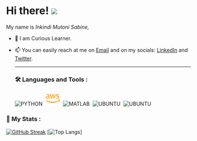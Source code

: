 

<!--<div id="header" align="center"> -->
<!--  <img src="https://media.giphy.com/media/NgurY1o4z080Jfoyzw/giphy.gif" width="100"/> -->
<!--  <a href="https://www.linkedin.com/in/inkindi-mutoni-sabine/"> -->
<!--    <img src="https://img.shields.io/badge/LinkedIn-blue?style=for-the-badge&logo=linkedin&logoColor=white" alt="LinkedIn Badge"/> -->
<!--  </a> -->
<!--  <a href="https://twitter.com/Inkindi_Sabine?t=cAsbnidNN6nII-G5hMPEwA&s=09"> -->
<!--    <img src="https://img.shields.io/badge/Twitter-blue?style=for-the-badge&logo=twitter&logoColor=white" alt="Twitter Badge"/> -->
<!--  </a> -->
  
 <!--</div> -->

  <!-- </div> -->

<!-- </div> <div id="badges" align="center"> -->
<!-- <img src="https://komarev.com/ghpvc/?username=InkindiS&style=flat-square&color=blue" alt=""/> -->
 <!-- </div> -->
  
<h1>
  Hi there!
  <img src="https://media.giphy.com/media/hvRJCLFzcasrR4ia7z/giphy.gif" width="30px"/>
</h1>
 
  
 

<!--   ### :woman_technologist: <b> About Me :</b> -->
<!-- ### :woman_technologist: <b> About Me :</b> -->
  
  
  My name is <i> Inkindi Mutoni Sabine, </i>

- 🐾 I am Curious Learner.

<!-- - :seedling: I like to explore contents in tech field.

- :zap: In my free time, I love educating myself about new trends in tech and motivating people on my socials. -->

- :mailbox: You can easily reach at me on [Email](mailto:inkindisabine@gmail.com) and on my socials: [LinkedIn](https://www.linkedin.com/in/inkindi-mutoni-sabine/) and [Twitter](https://twitter.com/Inkindi_Sabine?t=cAsbnidNN6nII-G5hMPEwA&s=09).
  

  ---
  
  ### :hammer_and_wrench: Languages and Tools :
  <div>
    <img src="https://cdn.jsdelivr.net/gh/devicons/devicon/icons/python/python-original-wordmark.svg" title="PYTHON" alt="PYTHON" width="40" height="40"/>&nbsp;
  <img src="https://github.com/devicons/devicon/blob/master/icons/amazonwebservices/amazonwebservices-plain-wordmark.svg" title="AWS" alt="AWS" width="40" height="40"/>&nbsp;
    <img src="https://cdn.jsdelivr.net/gh/devicons/devicon/icons/matlab/matlab-original.svg" title="MATLAB" alt="MATLAB" width="40" height="40"/>&nbsp;
    <img src="https://cdn.jsdelivr.net/gh/devicons/devicon/icons/ubuntu/ubuntu-plain.svg" title="UBUNTU" alt="UBUNTU" width="40" height="40"/>&nbsp;
    <img src="https://cdn.jsdelivr.net/gh/devicons/devicon/icons/arduino/arduino-original.svg" title="UBUNTU" alt="UBUNTU" width="40" height="40"/>&nbsp;
          
  </div>     

  

<!-- ### :fire: My Stats :-->
  <!-- [![GitHub Streak](http://github-readme-streak-stats.herokuapp.com?user=InkindiS&theme=dark&background=000000)](https://git.io/streak-stats)-->
  <!-- [![Top Langs](https://github-readme-stats.vercel.app/api/top-langs/?username=InkindiS&layout=compact&theme=vision-friendly-dark)]-->
<!--(https://github.com/anuraghazra/github-readme-stats)-->

### 🦋 My Stats :
   [![GitHub Streak](http://github-readme-streak-stats.herokuapp.com?user=InkindiS&theme=dark&background=000000)](https://git.io/streak-stats)
   [![Top Langs](https://github-readme-stats.vercel.app/api/top-langs/?username=InkindiS&layout=compact&theme=vision-friendly-dark)]
 
 
